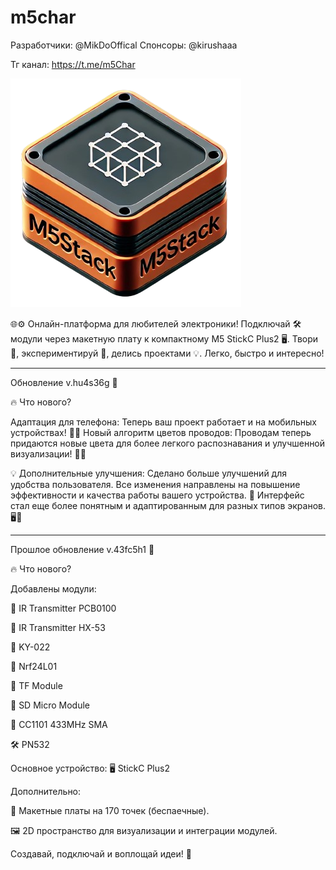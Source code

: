 # m5char
Разработчики:
@MikDoOffical
Спонсоры:
@kirushaaa

Тг канал:
https://t.me/m5Char

![Логотип проекта](icon.png)

🌐⚙️ Онлайн-платформа для любителей электроники! Подключай 🛠️ модули через макетную плату к компактному M5 StickC Plus2 🖥️. Твори 🤖, экспериментируй 🔬, делись проектами 💡. Легко, быстро и интересно!

----------------------------------------------------------------

Обновление v.hu4s36g 🎉

🔥 Что нового?

Адаптация для телефона: Теперь ваш проект работает и на мобильных устройствах! 📱🎉
Новый алгоритм цветов проводов: Проводам теперь придаются новые цвета для более легкого распознавания и улучшенной визуализации! 🌈🔌

💡 Дополнительные улучшения:
Сделано больше улучшений для удобства пользователя. Все изменения направлены на повышение эффективности и качества работы вашего устройства. 🚀
Интерфейс стал еще более понятным и адаптированным для разных типов экранов. 🖥️📲

----------------------------------------------------------------

Прошлое обновление v.43fc5h1 🎉

🔥 Что нового?

Добавлены модули:

📡 IR Transmitter PCB0100

📡 IR Transmitter HX-53

📡 KY-022

📡 Nrf24L01

💾 TF Module

💾 SD Micro Module

📶 CC1101 433MHz SMA

🛠️ PN532


Основное устройство:
🖥️ StickC Plus2

Дополнительно:

🔗 Макетные платы на 170 точек (беспаечные).

🖼️ 2D пространство для визуализации и интеграции модулей.


Создавай, подключай и воплощай идеи! 🚀

